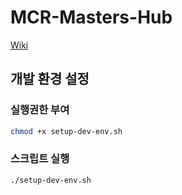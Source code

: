 # MCR-Masters-Hub
[Wiki](https://github.com/MCRMasters/MCR-Masters-Hub/wiki)

## 개발 환경 설정
### 실행권한 부여
```bash
chmod +x setup-dev-env.sh
```

### 스크립트 실행
```bash
./setup-dev-env.sh
```

